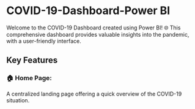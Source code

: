 # COVID-19-Dashboard-Power BI
Welcome to the COVID-19 Dashboard created using Power BI! 
🌐 This comprehensive dashboard provides valuable insights into the pandemic, with a user-friendly interface.

## Key Features
 ### 🏠 Home Page:
 A centralized landing page offering a quick overview of the COVID-19 situation.
 <br>
 <br>
